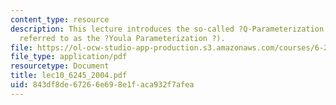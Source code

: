 ```yaml
---
content_type: resource
description: This lecture introduces the so-called ?Q-Parameterization ? (sometimes
  referred to as the ?Youla Parameterization ?).
file: https://ol-ocw-studio-app-production.s3.amazonaws.com/courses/6-245-multivariable-control-systems-spring-2004/843df8de67266e698e1faca932f7afea_lec10_6245_2004.pdf
file_type: application/pdf
resourcetype: Document
title: lec10_6245_2004.pdf
uid: 843df8de-6726-6e69-8e1f-aca932f7afea
---
```


